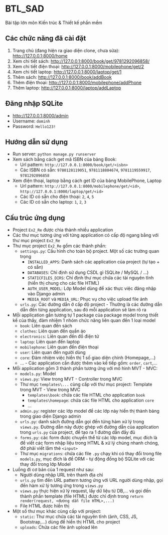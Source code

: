 BTL_SAD
========================

Bài tập lớn môn Kiến trúc &amp; Thiết kế phần mềm

Các chức năng đã cài đặt
--------

1. Trang chủ (đang hiện ra giao diện clone, chưa sửa): http://127.0.0.1:8000/home
2. Xem chi tiết sách: http://127.0.0.1:8000/book/get/9781292096858/
3. Xem chi tiết điện thoại: http://127.0.0.1:8000/mobilephone/get/2
4. Xem chi tiết laptop: http://127.0.0.1:8000/laptop/get/1
5. Thêm sách: http://127.0.0.1:8000/book/addBook
6. Thêm điện thoại: http://127.0.0.1:8000/mobilephone/addPhone
7. Thêm laptop: http://127.0.0.1:8000/laptop/addLaptop

Đăng nhập SQLite
---------

* http://127.0.0.1:8000/admin
* Username: `dominh` 
* Password: `Hello123!`

Hướng dẫn sử dụng
---------

* Run server: `python manage.py runserver`
* Xem sách bằng cách get mã ISBN của bảng Book:
  * Url pattern: `http://127.0.0.1:8000/book/get/<isbn>`
  * Các ISBN có sẵn: `9780128119051`, `9781118804674`, `9781119559917`, `9781292096858`
* Xem điện thoại, laptop bằng cách get ID của bảng MobilePhone, Laptop
  * Url pattern: `http://127.0.0.1:8000/mobilephone/get/<id>`, `http://127.0.0.1:8000/laptop/get/<id>`
  * Các ID có sẵn cho điện thoại: `2`, `4`, `5`
  * Các ID có sẵn cho laptop: `1`, `2`, `3`

Cấu trúc ứng dụng
----------

* Project `Ex2_Re` được chia thành nhiều application
* Các thư mục tương ứng với từng application có cấp độ ngang bằng với thư mục project `Ex2_Re`
* Thư mục project `Ex2_Re` gồm các thành phần:
  * `settings.py`: Cấu hình cho toàn bộ project. Một số các trường quan trọng
    * `INSTALLED_APPS`: Danh sách các application của project (tự tạo + có sẵn)
    * `DATABASES`: Chỉ định sử dụng CSDL gì (SQLite / MySQL / ...)
    * `STATICFILES_DIRS`: Chỉ định thư mục chứa các tài nguyên tĩnh (hiển thị chung cho các file HTML)
    * `AUTH_USER_MODEL`: Lớp Model dùng để xác thực việc đăng nhập vào Django admin
    * `MEDIA_ROOT` và `MEDIA_URL`: Phục vụ cho việc upload file ảnh
  * `urls.py`: Các đường dẫn ở cấp độ project - Thường là các đường dẫn dẫn đến từng application, sau đó mỗi application sẽ làm rõ ra
* Mỗi application gần tương tự 1 package của package model trong thiết kế của thầy, đảm nhiệm 1 nhóm chức năng liên quan đến 1 loại model
  * `book`: Liên quan đến sách
  * `clothes`: Liên quan đến quần áo
  * `electronics`: Liên quan đến đồ điện tử
  * `laptop`: Liên quan đến laptop
  * `mobilephone`: Liên quan đến điện thoại
  * `user`: Liên quan đến người dùng
  * `core`: Đảm nhiệm việc hiển thị 1 số giao diện chính (Homepage,...)
  * ... - Các application cần được thêm vào kế tiếp gồm: `order`, `cart`,...
* Mỗi application gồm 3 thành phần tương ứng với mô hình MVT - MVC:
  * `models.py`: Model
  * `views.py`: View trong MVT - Controller trong MVC
  * Thư mục `templates\...` cùng cấp với thư mục project: Template trong MVT - View trong MVC
    * `templates\book`: chứa các file HTML cho application `book`
    * `templates\homepage`: chứa các file HTML cho application `core`
    * ...
  * `admin.py`: register các lớp model để các lớp này hiển thị thành bảng trong giao diện Django admin
  * `urls.py`: danh sách đường dẫn gọi đến từng hàm xử lý trong `views.py`. Đường dẫn này được ghép với đường dẫn của application trong `urls.py` của project, để tạo ra 1 đường dẫn đầy đủ
  * `forms.py`: các form được chuyển thể từ các lớp model, mục đích là để viết các form nhập liệu trong HTML & xử lý chúng nhanh chóng, đỡ phải viết lắm thẻ `<input>`
  * Thư mục `migrations`: chứa các file `.py` chạy khi có thay đổi trong file `models.py`, mục đích là để ORM - tự động đồng bộ SQLite với các thay đổi trong lớp Model
* Luồng đi cơ bản của 1 request như sau:
  * Người dùng nhập URL trên thanh địa chỉ
  * `urls.py` tìm đến URL pattern tương ứng với URL người dùng nhập, gọi đến hàm xử lý tương ứng trong `views.py`
  * `views.py` thực hiện xử lý request, lấy dữ liệu từ DB,... và gọi đến thành phần template (file HTML) được chỉ định trong `return render(request, <đường dẫn file HTML>,...)`
  * File HTML được hiển thị
* Một số thư mục khác cùng cấp với project:
  * `static`: Thư mục chứa các tài nguyên tĩnh (ảnh, CSS, JS, Bootstrap,...) dùng để hiển thị HTML cho project
  * `uploads`: Chứa các file ảnh upload lên